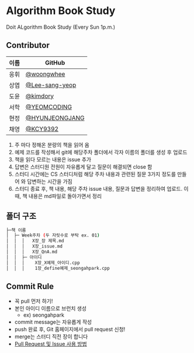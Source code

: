 # Algorithm Book Study
Doit ALgorithm Book Study (Every Sun 1p.m.)

## Contributor
  |이름|GitHub|
  |--|---|
  |웅휘|[@woongwhee](https://github.com/woongwhee)|
  |상엽|[@Lee-sang-yeop](https://github.com/Lee-sang-yeop)|
  |도윤|[@kimdory](https://github.com/kimdory)|
  |서학|[@YEOMCODING](https://github.com/YEOMCODING)|
  |현정|[@HYUNJEONGJANG](https://github.com/HYUNJEONGJANG)|
  |채영|[@KCY9392](https://github.com/KCY9392)|


1) 주 마다 정해온 분량의 책을 읽어 옴
2) 예제 코드를 작성해서 git에 해당주차 폴더에서 각자 이름의 폴더를 생성 후 업로드
3) 책을 읽다 모르는 내용은 issue 추가
4) 답변은 스터디원 전원이 자유롭게 달고 질문이 해결되면 close 함
5) 스터디 시간에는 CS 스터디처럼 해당 주차 내용과 관련된 질문 3가지 정도를 만들어 와 답변하는 시간을 가짐
6) 스터디 종료 후, 책 내용, 해당 주차 issue 내용, 질문과 답변을 정리하여 업로드. 이 때, 책 내용은 md파일로 돌아가면서 정리

## 폴더 구조
```sh
├─책 이름
│  ├─ Week주차 (두 자릿수로 부탁 ex. 01)
│  │  │   X장_장 제목.md
│  │  │   X장_issue.md
│  │  │   X장_QnA.md
│  │  ├─ 아이디
│  │  │    X장_X예제_아이디.cpp
│  │  │    1장_define예제_seongahpark.cpp
```

## Commit Rule
+ 꼭 pull 먼저 하기!
+ 본인 아이디 이름으로 브런치 생성
    - ex) seongahpark
+ commit message는 자유롭게 작성
+ push 완료 후, Git 홈페이지에서 pull request 신청!
+ merge는 스터디 직전 장이 합니다
+ [Pull Request 및 Issue 사용 방법](https://north-recorder-449.notion.site/PULL-REQUEST-97951f36e13f489a9c5f9d912e81d135)
